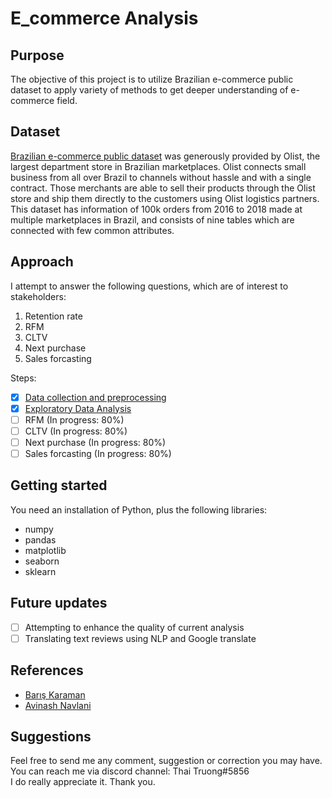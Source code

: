 # E_commerce Analysis
## Purpose
The objective of this project is to utilize Brazilian e-commerce public dataset to apply variety of methods to get deeper understanding of e-commerce field.
## Dataset
[Brazilian e-commerce public dataset](https://www.kaggle.com/olistbr/brazilian-ecommerce) was generously provided by Olist, the largest department store in Brazilian marketplaces. Olist connects small business from all over Brazil to channels without hassle and with a single contract. Those merchants are able to sell their products through the Olist store and ship them directly to the customers using Olist logistics partners.  
This dataset has information of 100k orders from 2016 to 2018 made at multiple marketplaces in Brazil, and consists of nine tables which are connected with few common attributes.

## Approach
I attempt to answer the following questions, which are of interest to stakeholders:
1. Retention rate
2. RFM
3. CLTV
4. Next purchase
5. Sales forcasting

Steps: 
- [x] [Data collection and preprocessing](https://github.com/thaitruong018/e_commerce_analysis/blob/main/1_Data_preparation.ipynb)
- [x] [Exploratory Data Analysis](https://github.com/thaitruong018/e_commerce_analysis/blob/main/2_Exploratory_Data_Analysis.ipynb)
- [ ] RFM (In progress: 80%)
- [ ] CLTV (In progress: 80%)
- [ ] Next purchase (In progress: 80%)
- [ ] Sales forcasting (In progress: 80%)
## Getting started
You need an installation of Python, plus the following libraries:

* numpy  
* pandas  
* matplotlib
* seaborn  
* sklearn  

## Future updates
- [ ] Attempting to enhance the quality of current analysis
- [ ] Translating text reviews using NLP and Google translate

## References
- [Barış Karaman](https://medium.com/@karamanbk)
- [Avinash Navlani](https://www.datacamp.com/community/tutorials/customer-life-time-value)

## Suggestions
Feel free to send me any comment, suggestion or correction you may have. You can reach me via discord channel: Thai Truong#5856  
I do really appreciate it. Thank you. 
